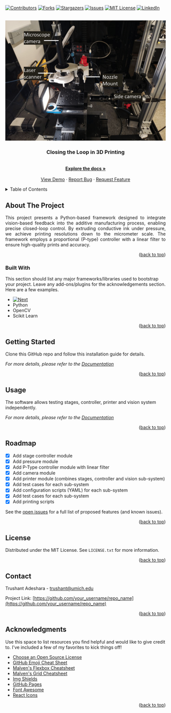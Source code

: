 
<a name="readme-top"></a>

<!-- PROJECT SHIELDS -->
<!--
*** I'm using markdown "reference style" links for readability.
*** Reference links are enclosed in brackets [ ] instead of parentheses ( ).
*** See the bottom of this document for the declaration of the reference variables
*** for contributors-url, forks-url, etc. This is an optional, concise syntax you may use.
*** https://www.markdownguide.org/basic-syntax/#reference-style-links
-->
[![Contributors][contributors-shield]][contributors-url]
[![Forks][forks-shield]][forks-url]
[![Stargazers][stars-shield]][stars-url]
[![Issues][issues-shield]][issues-url]
[![MIT License][license-shield]][license-url]
[![LinkedIn][linkedin-shield]][linkedin-url]



<!-- PROJECT LOGO -->
<br />
<div align="center">
  <a href="https://github.com/trushant05/cl3dp">
    <img src="docs/assets/img/cl3dp.png" alt="Logo" width="600">
  </a>

  <h3 align="center">Closing the Loop in 3D Printing</h3>

  <p align="center">
    <br />
    <a href="https://github.com/trushant05/cl3dp"><strong>Explore the docs »</strong></a>
    <br />
    <br />
    <a href="https://github.com/trushant05/cl3dp">View Demo</a>
    ·
    <a href="https://github.com/trushant05/cl3dp/issues">Report Bug</a>
    ·
    <a href="https://github.com/trushant05/cl3dp/issues">Request Feature</a>
  </p>
</div>



<!-- TABLE OF CONTENTS -->
<details>
  <summary>Table of Contents</summary>
  <ol>
    <li>
      <a href="#about-the-project">About The Project</a>
      <ul>
        <li><a href="#built-with">Built With</a></li>
      </ul>
    </li>
    <li>
      <a href="#getting-started">Getting Started</a>
    </li>
    <li><a href="#usage">Usage</a></li>
    <li><a href="#roadmap">Roadmap</a></li>
    <li><a href="#license">License</a></li>
    <li><a href="#contact">Contact</a></li>
    <li><a href="#acknowledgments">Acknowledgments</a></li>
  </ol>
</details>



<!-- ABOUT THE PROJECT -->
## About The Project

<p align="justify">
This project presents a Python-based framework designed to integrate vision-based feedback into the additive manufacturing process, enabling precise closed-loop control. By extruding conductive ink under pressure, we achieve printing resolutions down to the micrometer scale. The framework employs a proportional (P-type) controller with a linear filter to ensure high-quality prints and accuracy.</p>

<p align="right">(<a href="#readme-top">back to top</a>)</p>


### Built With

This section should list any major frameworks/libraries used to bootstrap your project. Leave any add-ons/plugins for the acknowledgements section. Here are a few examples.

* [![Next][Next.js]][Next-url]
* Python
* OpenCV
* Scikit Learn

<p align="right">(<a href="#readme-top">back to top</a>)</p>



<!-- GETTING STARTED -->
## Getting Started

Clone this GitHub repo and follow this installation guide for details.

_For more details, please refer to the [Documentation](https://example.com)_

<p align="right">(<a href="#readme-top">back to top</a>)</p>


<!-- USAGE EXAMPLES -->
## Usage

The software allows testing stages, controller, printer and vision system independently.

_For more details, please refer to the [Documentation](https://example.com)_

<p align="right">(<a href="#readme-top">back to top</a>)</p>



<!-- ROADMAP -->
## Roadmap

- [x] Add stage controller module
- [x] Add pressure module
- [x] Add P-Type controller module with linear filter
- [x] Add camera module
- [x] Add printer module (combines stages, controller and vision sub-system)
- [x] Add test cases for each sub-system
- [x] Add configuration scripts (YAML) for each sub-system
- [x] Add test cases for each sub-system
- [x] Add printing scripts

See the [open issues](https://github.com/trushant05/cl3dp/issues) for a full list of proposed features (and known issues).

<p align="right">(<a href="#readme-top">back to top</a>)</p>


<!-- LICENSE -->
## License

Distributed under the MIT License. See `LICENSE.txt` for more information.

<p align="right">(<a href="#readme-top">back to top</a>)</p>



<!-- CONTACT -->
## Contact

Trushant Adeshara - trushant@umich.edu

Project Link: [https://github.com/your_username/repo_name](https://github.com/your_username/repo_name)

<p align="right">(<a href="#readme-top">back to top</a>)</p>



<!-- ACKNOWLEDGMENTS -->
## Acknowledgments

Use this space to list resources you find helpful and would like to give credit to. I've included a few of my favorites to kick things off!

* [Choose an Open Source License](https://choosealicense.com)
* [GitHub Emoji Cheat Sheet](https://www.webpagefx.com/tools/emoji-cheat-sheet)
* [Malven's Flexbox Cheatsheet](https://flexbox.malven.co/)
* [Malven's Grid Cheatsheet](https://grid.malven.co/)
* [Img Shields](https://shields.io)
* [GitHub Pages](https://pages.github.com)
* [Font Awesome](https://fontawesome.com)
* [React Icons](https://react-icons.github.io/react-icons/search)

<p align="right">(<a href="#readme-top">back to top</a>)</p>

<!-- MARKDOWN LINKS & IMAGES -->
<!-- https://www.markdownguide.org/basic-syntax/#reference-style-links -->
[contributors-shield]: https://img.shields.io/github/contributors/trushant05/cl3dp.svg?style=for-the-badge
[contributors-url]: https://github.com/trushant05/cl3dp/graphs/contributors
[forks-shield]: https://img.shields.io/github/forks/trushant05/cl3dp.svg?style=for-the-badge
[forks-url]: https://github.com/trushant05/cl3dp/forks
[stars-shield]: https://img.shields.io/github/stars/trushant05/cl3dp.svg?style=for-the-badge
[stars-url]: https://github.com/trushant05/cl3dp/stargazers
[issues-shield]: https://img.shields.io/github/issues/trushant05/cl3dp.svg?style=for-the-badge
[issues-url]: https://github.com/trushant05/cl3dp/issues
[license-shield]: https://img.shields.io/github/license/trushant05/cl3dp.svg?style=for-the-badge
[license-url]: https://github.com/trushant05/cl3dp/blob/main/LICENSE.txt
[linkedin-shield]: https://img.shields.io/badge/-LinkedIn-black.svg?style=for-the-badge&logo=linkedin&colorB=555
[linkedin-url]: https://linkedin.com/in/trushant-adeshara/
[product-screenshot]: images/screenshot.jpeg
[Next.js]: https://img.shields.io/badge/next.js-000000?style=for-the-badge&logo=nextdotjs&logoColor=white
[Next-url]: https://nextjs.org/
[React.js]: https://img.shields.io/badge/React-20232A?style=for-the-badge&logo=react&logoColor=61DAFB
[React-url]: https://reactjs.org/
[Vue.js]: https://img.shields.io/badge/Vue.js-35495E?style=for-the-badge&logo=vuedotjs&logoColor=4FC08D
[Vue-url]: https://vuejs.org/
[Angular.io]: https://img.shields.io/badge/Angular-DD0031?style=for-the-badge&logo=angular&logoColor=white
[Angular-url]: https://angular.io/
[Svelte.dev]: https://img.shields.io/badge/Svelte-4A4A55?style=for-the-badge&logo=svelte&logoColor=FF3E00
[Svelte-url]: https://svelte.dev/
[Laravel.com]: https://img.shields.io/badge/Laravel-FF2D20?style=for-the-badge&logo=laravel&logoColor=white
[Laravel-url]: https://laravel.com
[Bootstrap.com]: https://img.shields.io/badge/Bootstrap-563D7C?style=for-the-badge&logo=bootstrap&logoColor=white
[Bootstrap-url]: https://getbootstrap.com
[JQuery.com]: https://img.shields.io/badge/jQuery-0769AD?style=for-the-badge&logo=jquery&logoColor=white
[JQuery-url]: https://jquery.com 
